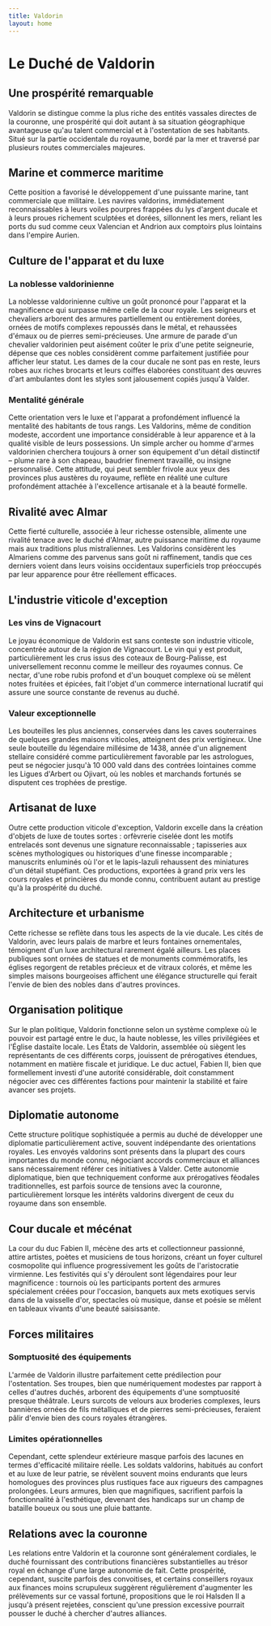 ```yaml
---
title: Valdorin
layout: home
---
```

# Le Duché de Valdorin

## Une prospérité remarquable

Valdorin se distingue comme la plus riche des entités vassales directes de la couronne, une prospérité qui doit autant à sa situation géographique avantageuse qu'au talent commercial et à l'ostentation de ses habitants. Situé sur la partie occidentale du royaume, bordé par la mer et traversé par plusieurs routes commerciales majeures.

## Marine et commerce maritime

Cette position a favorisé le développement d'une puissante marine, tant commerciale que militaire. Les navires valdorins, immédiatement reconnaissables à leurs voiles pourpres frappées du lys d'argent ducale et à leurs proues richement sculptées et dorées, sillonnent les mers, reliant les ports du sud comme ceux Valencian et Andrion aux comptoirs plus lointains dans l'empire Aurien.

## Culture de l'apparat et du luxe

### La noblesse valdorinienne

La noblesse valdorinienne cultive un goût prononcé pour l'apparat et la magnificence qui surpasse même celle de la cour royale. Les seigneurs et chevaliers arborent des armures partiellement ou entièrement dorées, ornées de motifs complexes repoussés dans le métal, et rehaussées d'émaux ou de pierres semi-précieuses. Une armure de parade d'un chevalier valdorinien peut aisément coûter le prix d'une petite seigneurie, dépense que ces nobles considèrent comme parfaitement justifiée pour afficher leur statut. Les dames de la cour ducale ne sont pas en reste, leurs robes aux riches brocarts et leurs coiffes élaborées constituant des œuvres d'art ambulantes dont les styles sont jalousement copiés jusqu'à Valder.

### Mentalité générale

Cette orientation vers le luxe et l'apparat a profondément influencé la mentalité des habitants de tous rangs. Les Valdorins, même de condition modeste, accordent une importance considérable à leur apparence et à la qualité visible de leurs possessions. Un simple archer ou homme d'armes valdorinien cherchera toujours à orner son équipement d'un détail distinctif – plume rare à son chapeau, baudrier finement travaillé, ou insigne personnalisé. Cette attitude, qui peut sembler frivole aux yeux des provinces plus austères du royaume, reflète en réalité une culture profondément attachée à l'excellence artisanale et à la beauté formelle.

## Rivalité avec Almar

Cette fierté culturelle, associée à leur richesse ostensible, alimente une rivalité tenace avec le duché d'Almar, autre puissance maritime du royaume mais aux traditions plus mistraliennes. Les Valdorins considèrent les Almariens comme des parvenus sans goût ni raffinement, tandis que ces derniers voient dans leurs voisins occidentaux superficiels trop préoccupés par leur apparence pour être réellement efficaces.

## L'industrie viticole d'exception

### Les vins de Vignacourt

Le joyau économique de Valdorin est sans conteste son industrie viticole, concentrée autour de la région de Vignacourt. Le vin qui y est produit, particulièrement les crus issus des coteaux de Bourg-Palisse, est universellement reconnu comme le meilleur des royaumes connus. Ce nectar, d'une robe rubis profond et d'un bouquet complexe où se mêlent notes fruitées et épicées, fait l'objet d'un commerce international lucratif qui assure une source constante de revenus au duché.

### Valeur exceptionnelle

Les bouteilles les plus anciennes, conservées dans les caves souterraines de quelques grandes maisons viticoles, atteignent des prix vertigineux. Une seule bouteille du légendaire millésime de 1438, année d'un alignement stellaire considéré comme particulièrement favorable par les astrologues, peut se négocier jusqu'à 10 000 vald dans des contrées lointaines comme les Ligues d'Arbert ou Ojivart, où les nobles et marchands fortunés se disputent ces trophées de prestige.

## Artisanat de luxe

Outre cette production viticole d'exception, Valdorin excelle dans la création d'objets de luxe de toutes sortes : orfèvrerie ciselée dont les motifs entrelacés sont devenus une signature reconnaissable ; tapisseries aux scènes mythologiques ou historiques d'une finesse incomparable ; manuscrits enluminés où l'or et le lapis-lazuli rehaussent des miniatures d'un détail stupéfiant. Ces productions, exportées à grand prix vers les cours royales et princières du monde connu, contribuent autant au prestige qu'à la prospérité du duché.

## Architecture et urbanisme

Cette richesse se reflète dans tous les aspects de la vie ducale. Les cités de Valdorin, avec leurs palais de marbre et leurs fontaines ornementales, témoignent d'un luxe architectural rarement égalé ailleurs. Les places publiques sont ornées de statues et de monuments commémoratifs, les églises regorgent de retables précieux et de vitraux colorés, et même les simples maisons bourgeoises affichent une élégance structurelle qui ferait l'envie de bien des nobles dans d'autres provinces.

## Organisation politique

Sur le plan politique, Valdorin fonctionne selon un système complexe où le pouvoir est partagé entre le duc, la haute noblesse, les villes privilégiées et l'Église dastaïte locale. Les États de Valdorin, assemblée où siègent les représentants de ces différents corps, jouissent de prérogatives étendues, notamment en matière fiscale et juridique. Le duc actuel, Fabien II, bien que formellement investi d'une autorité considérable, doit constamment négocier avec ces différentes factions pour maintenir la stabilité et faire avancer ses projets.

## Diplomatie autonome

Cette structure politique sophistiquée a permis au duché de développer une diplomatie particulièrement active, souvent indépendante des orientations royales. Les envoyés valdorins sont présents dans la plupart des cours importantes du monde connu, négociant accords commerciaux et alliances sans nécessairement référer ces initiatives à Valder. Cette autonomie diplomatique, bien que techniquement conforme aux prérogatives féodales traditionnelles, est parfois source de tensions avec la couronne, particulièrement lorsque les intérêts valdorins divergent de ceux du royaume dans son ensemble.

## Cour ducale et mécénat

La cour du duc Fabien II, mécène des arts et collectionneur passionné, attire artistes, poètes et musiciens de tous horizons, créant un foyer culturel cosmopolite qui influence progressivement les goûts de l'aristocratie virmienne. Les festivités qui s'y déroulent sont légendaires pour leur magnificence : tournois où les participants portent des armures spécialement créées pour l'occasion, banquets aux mets exotiques servis dans de la vaisselle d'or, spectacles où musique, danse et poésie se mêlent en tableaux vivants d'une beauté saisissante.

## Forces militaires

### Somptuosité des équipements

L'armée de Valdorin illustre parfaitement cette prédilection pour l'ostentation. Ses troupes, bien que numériquement modestes par rapport à celles d'autres duchés, arborent des équipements d'une somptuosité presque théâtrale. Leurs surcots de velours aux broderies complexes, leurs bannières ornées de fils métalliques et de pierres semi-précieuses, feraient pâlir d'envie bien des cours royales étrangères.

### Limites opérationnelles

Cependant, cette splendeur extérieure masque parfois des lacunes en termes d'efficacité militaire réelle. Les soldats valdorins, habitués au confort et au luxe de leur patrie, se révèlent souvent moins endurants que leurs homologues des provinces plus rustiques face aux rigueurs des campagnes prolongées. Leurs armures, bien que magnifiques, sacrifient parfois la fonctionnalité à l'esthétique, devenant des handicaps sur un champ de bataille boueux ou sous une pluie battante.

## Relations avec la couronne

Les relations entre Valdorin et la couronne sont généralement cordiales, le duché fournissant des contributions financières substantielles au trésor royal en échange d'une large autonomie de fait. Cette prospérité, cependant, suscite parfois des convoitises, et certains conseillers royaux aux finances moins scrupuleux suggèrent régulièrement d'augmenter les prélèvements sur ce vassal fortuné, propositions que le roi Halsden II a jusqu'à présent rejetées, conscient qu'une pression excessive pourrait pousser le duché à chercher d'autres alliances.